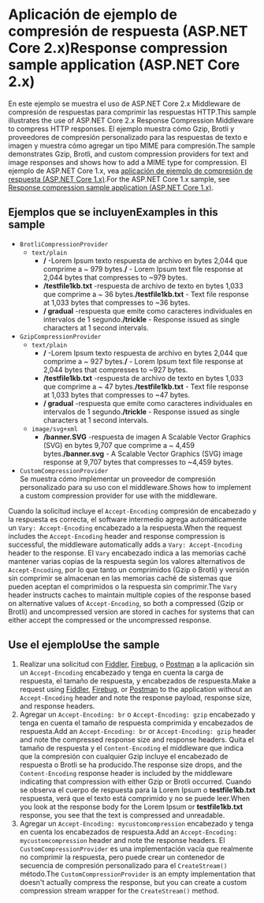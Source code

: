 # <a name="response-compression-sample-application-aspnet-core-2x"></a><span data-ttu-id="6e0b0-101">Aplicación de ejemplo de compresión de respuesta (ASP.NET Core 2.x)</span><span class="sxs-lookup"><span data-stu-id="6e0b0-101">Response compression sample application (ASP.NET Core 2.x)</span></span>

<span data-ttu-id="6e0b0-102">En este ejemplo se muestra el uso de ASP.NET Core 2.x Middleware de compresión de respuestas para comprimir las respuestas HTTP.</span><span class="sxs-lookup"><span data-stu-id="6e0b0-102">This sample illustrates the use of ASP.NET Core 2.x Response Compression Middleware to compress HTTP responses.</span></span> <span data-ttu-id="6e0b0-103">El ejemplo muestra cómo Gzip, Brotli y proveedores de compresión personalizado para las respuestas de texto e imagen y muestra cómo agregar un tipo MIME para compresión.</span><span class="sxs-lookup"><span data-stu-id="6e0b0-103">The sample demonstrates Gzip, Brotli, and custom compression providers for text and image responses and shows how to add a MIME type for compression.</span></span> <span data-ttu-id="6e0b0-104">El ejemplo de ASP.NET Core 1.x, vea [aplicación de ejemplo de compresión de respuesta (ASP.NET Core 1.x)](https://github.com/aspnet/Docs/tree/master/aspnetcore/performance/response-compression/samples/1.x).</span><span class="sxs-lookup"><span data-stu-id="6e0b0-104">For the ASP.NET Core 1.x sample, see [Response compression sample application (ASP.NET Core 1.x)](https://github.com/aspnet/Docs/tree/master/aspnetcore/performance/response-compression/samples/1.x).</span></span>

## <a name="examples-in-this-sample"></a><span data-ttu-id="6e0b0-105">Ejemplos que se incluyen</span><span class="sxs-lookup"><span data-stu-id="6e0b0-105">Examples in this sample</span></span>

* `BrotliCompressionProvider`
  * `text/plain`
    * <span data-ttu-id="6e0b0-106">**/** -Lorem Ipsum texto respuesta de archivo en bytes 2,044 que comprime a ~ 979 bytes.</span><span class="sxs-lookup"><span data-stu-id="6e0b0-106">**/** - Lorem Ipsum text file response at 2,044 bytes that compresses to ~979 bytes.</span></span>
    * <span data-ttu-id="6e0b0-107">**/testfile1kb.txt** -respuesta de archivo de texto en bytes 1,033 que comprime a ~ 36 bytes.</span><span class="sxs-lookup"><span data-stu-id="6e0b0-107">**/testfile1kb.txt** - Text file response at 1,033 bytes that compresses to ~36 bytes.</span></span>
    * <span data-ttu-id="6e0b0-108">**/ gradual** -respuesta que emite como caracteres individuales en intervalos de 1 segundo.</span><span class="sxs-lookup"><span data-stu-id="6e0b0-108">**/trickle** - Response issued as single characters at 1 second intervals.</span></span>
* `GzipCompressionProvider`
  * `text/plain`
    * <span data-ttu-id="6e0b0-109">**/** -Lorem Ipsum texto respuesta de archivo en bytes 2,044 que comprime a ~ 927 bytes.</span><span class="sxs-lookup"><span data-stu-id="6e0b0-109">**/** - Lorem Ipsum text file response at 2,044 bytes that compresses to ~927 bytes.</span></span>
    * <span data-ttu-id="6e0b0-110">**/testfile1kb.txt** -respuesta de archivo de texto en bytes 1,033 que comprime a ~ 47 bytes.</span><span class="sxs-lookup"><span data-stu-id="6e0b0-110">**/testfile1kb.txt** - Text file response at 1,033 bytes that compresses to ~47 bytes.</span></span>
    * <span data-ttu-id="6e0b0-111">**/ gradual** -respuesta que emite como caracteres individuales en intervalos de 1 segundo.</span><span class="sxs-lookup"><span data-stu-id="6e0b0-111">**/trickle** - Response issued as single characters at 1 second intervals.</span></span>
  * `image/svg+xml`
    * <span data-ttu-id="6e0b0-112">**/banner.SVG** -respuesta de imagen A Scalable Vector Graphics (SVG) en bytes 9,707 que comprime a ~ 4,459 bytes.</span><span class="sxs-lookup"><span data-stu-id="6e0b0-112">**/banner.svg** - A Scalable Vector Graphics (SVG) image response at 9,707 bytes that compresses to ~4,459 bytes.</span></span>
* `CustomCompressionProvider`<br><span data-ttu-id="6e0b0-113">Se muestra cómo implementar un proveedor de compresión personalizado para su uso con el middleware.</span><span class="sxs-lookup"><span data-stu-id="6e0b0-113">Shows how to implement a custom compression provider for use with the middleware.</span></span>

<span data-ttu-id="6e0b0-114">Cuando la solicitud incluye el `Accept-Encoding` compresión de encabezado y la respuesta es correcta, el software intermedio agrega automáticamente un `Vary: Accept-Encoding` encabezado a la respuesta.</span><span class="sxs-lookup"><span data-stu-id="6e0b0-114">When the request includes the `Accept-Encoding` header and response compression is successful, the middleware automatically adds a `Vary: Accept-Encoding` header to the response.</span></span> <span data-ttu-id="6e0b0-115">El `Vary` encabezado indica a las memorias caché mantener varias copias de la respuesta según los valores alternativos de `Accept-Encoding`, por lo que tanto un comprimidos (Gzip o Brotli) y versión sin comprimir se almacenan en las memorias caché de sistemas que pueden aceptan el comprimidos o la respuesta sin comprimir.</span><span class="sxs-lookup"><span data-stu-id="6e0b0-115">The `Vary` header instructs caches to maintain multiple copies of the response based on alternative values of `Accept-Encoding`, so both a compressed (Gzip or Brotli) and uncompressed version are stored in caches for systems that can either accept the compressed or the uncompressed response.</span></span>

## <a name="use-the-sample"></a><span data-ttu-id="6e0b0-116">Use el ejemplo</span><span class="sxs-lookup"><span data-stu-id="6e0b0-116">Use the sample</span></span>

1. <span data-ttu-id="6e0b0-117">Realizar una solicitud con [Fiddler](http://www.telerik.com/fiddler), [Firebug](http://getfirebug.com/), o [Postman](https://www.getpostman.com/) a la aplicación sin un `Accept-Encoding` encabezado y tenga en cuenta la carga de respuesta, el tamaño de respuesta, y encabezados de respuesta.</span><span class="sxs-lookup"><span data-stu-id="6e0b0-117">Make a request using [Fiddler](http://www.telerik.com/fiddler), [Firebug](http://getfirebug.com/), or [Postman](https://www.getpostman.com/) to the application without an `Accept-Encoding` header and note the response payload, response size, and response headers.</span></span>
1. <span data-ttu-id="6e0b0-118">Agregar un `Accept-Encoding: br` o `Accept-Encoding: gzip` encabezado y tenga en cuenta el tamaño de respuesta comprimida y encabezados de respuesta.</span><span class="sxs-lookup"><span data-stu-id="6e0b0-118">Add an `Accept-Encoding: br` or `Accept-Encoding: gzip` header and note the compressed response size and response headers.</span></span> <span data-ttu-id="6e0b0-119">Quita el tamaño de respuesta y el `Content-Encoding` el middleware que indica que la compresión con cualquier Gzip incluye el encabezado de respuesta o Brotli se ha producido.</span><span class="sxs-lookup"><span data-stu-id="6e0b0-119">The response size drops, and the `Content-Encoding` response header is included by the middleware indicating that compression with either Gzip or Brotli occurred.</span></span> <span data-ttu-id="6e0b0-120">Cuando se observa el cuerpo de respuesta para la Lorem Ipsum o **testfile1kb.txt** respuesta, verá que el texto está comprimido y no se puede leer.</span><span class="sxs-lookup"><span data-stu-id="6e0b0-120">When you look at the response body for the Lorem Ipsum or **testfile1kb.txt** response, you see that the text is compressed and unreadable.</span></span>
1. <span data-ttu-id="6e0b0-121">Agregar un `Accept-Encoding: mycustomcompression` encabezado y tenga en cuenta los encabezados de respuesta.</span><span class="sxs-lookup"><span data-stu-id="6e0b0-121">Add an `Accept-Encoding: mycustomcompression` header and note the response headers.</span></span> <span data-ttu-id="6e0b0-122">El `CustomCompressionProvider` es una implementación vacía que realmente no comprimir la respuesta, pero puede crear un contenedor de secuencia de compresión personalizado para el `CreateStream()` método.</span><span class="sxs-lookup"><span data-stu-id="6e0b0-122">The `CustomCompressionProvider` is an empty implementation that doesn't actually compress the response, but you can create a custom compression stream wrapper for the `CreateStream()` method.</span></span>
